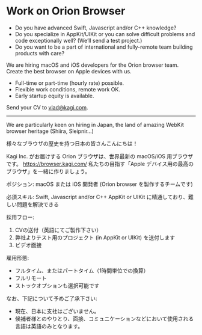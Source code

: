 # Work on Orion Browser

- Do you have advanced Swift, Javascript and/or C++ knowledge? 
- Do you specialize in AppKit/UIKit or you can solve difficult problems and code exceptionally well? (We’ll send a test project.) 
- Do you want to be a part of international and fully-remote team building products with care?

We are hiring macOS and iOS developers for the Orion browser team.  Create the best browser on Apple devices with us. 

- Full-time or part-time (hourly rate) possible.
- Flexible work conditions, remote work OK. 
- Early startup equity is available. 

Send your CV to [vlad@kagi.com](mailto:vlad@kagi.com). 

---

We are particularly keen on hiring in Japan, the land of amazing WebKit browser heritage (Shiira, Sleipnir...)

様々なブラウザの歴史を持つ日本の皆さんこんにちは！

Kagi Inc. がお届けする Orion ブラウザは、世界最新の macOS/iOS 用ブラウザです。
https://browser.kagi.com/
私たちの目指す「Apple デバイス用の最高のブラウザ」を一緒に作りましょう。


ポジション:
macOS または iOS 開発者 (Orion browser を製作するチームです)


必須スキル:
Swift, Javascript and/or C++
AppKit or UIKit に精通しており、難しい問題を解決できる


採用フロー:
1. CVの送付（英語にてご製作下さい）
2. 弊社よりテスト用のプロジェクト (in AppKit or UIKit) を送付します
3. ビデオ面接


雇用形態:
- フルタイム、またはパートタイム（1時間単位での換算）
- フルリモート
- ストックオプションも選択可能です


なお、下記について予めご了承下さい:
- 現在、日本に支社はございません。
- 候補者様とのやりとり、面接、コミュニケーションなどにおいて使用される言語は英語のみとなります。